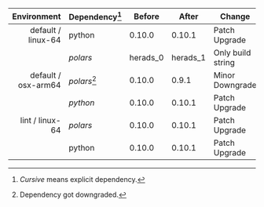 | Environment | Dependency[^1] | Before | After | Change | Package |
| -: | - | - | - | - | - |
| default / linux-64 | python | 0.10.0 | 0.10.1 | Patch Upgrade | conda |
|| *polars* | herads_0 | herads_1 | Only build string | conda |
| default / osx-arm64 | *polars*[^2] | 0.10.0 | 0.9.1 | Minor Downgrade | conda |
|| *python* | 0.10.0 | 0.10.1 | Patch Upgrade | conda |
| lint / linux-64 | *polars* | 0.10.0 | 0.10.1 | Patch Upgrade | conda |
|| python | 0.10.0 | 0.10.1 | Patch Upgrade | conda |

[^1]: *Cursive* means explicit dependency.
[^2]: Dependency got downgraded.
